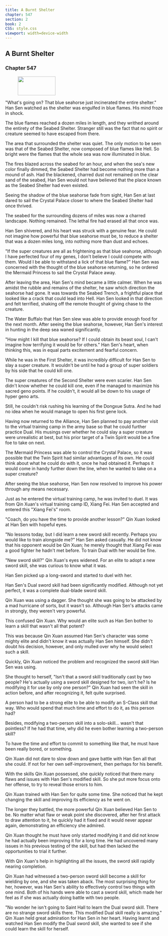 ```yaml
---
title: A Burnt Shelter
chapter: 547
section: 2
book: 2
CSS: style.css
viewport: width=device-width
---
```


## A Burnt Shelter

### Chapter 547

<figure>
	<img src="../Images/gem.gif" alt="" id="gem" width="120" height="60" />
</figure>

"What's going on? That blue seahorse just incinerated the entire shelter." Han Sen watched as the shelter was engulfed in blue flames. His mind froze in shock.

The blue flames reached a dozen miles in length, and they writhed around the entirety of the Seabed Shelter. Stranger still was the fact that no spirit or creature seemed to have escaped from there.

The area that surrounded the shelter was quiet. The only motion to be seen was that of the Seabed Shelter, now composed of blue flames like Hell. So bright were the flames that the whole sea was now illuminated in blue.

The fires blazed across the seabed for an hour, and when the sea's new color finally dimmed, the Seabed Shelter had become nothing more than a mound of ash. Had the blackened, charred dust not remained on the clear sand of the seabed, Han Sen would not have believed that the place known as the Seabed Shelter had even existed.

Seeing the shadow of the blue seahorse fade from sight, Han Sen at last dared to sail the Crystal Palace closer to where the Seabed Shelter had once thrived.

The seabed for the surrounding dozens of miles was now a charred landscape. Nothing remained. The lethal fire had erased all that once was.

Han Sen shivered, and his heart was struck with a genuine fear. He could not imagine how powerful that blue seahorse must be, to reduce a shelter that was a dozen miles long, into nothing more than dust and echoes.

"If the super creatures are all as frightening as that blue seahorse, although I have perfected four of my genes, I don't believe I could compete with them. Would I be able to withstand a lick of that blue flame?" Han Sen was concerned with the thought of the blue seahorse returning, so he ordered the Mermaid Princess to sail the Crystal Palace away.

After leaving the area, Han Sen's mind became a little calmer. When he was amidst the rubble and remains of the shelter, he saw which direction the seahorse had gone. It was towards the Seabed Trench, a frightful place that looked like a crack that could lead into Hell. Han Sen looked in that direction and felt terrified, shaking off the remote thought of giving chase to the creature.

The Water Buffalo that Han Sen slew was able to provide enough food for the next month. After seeing the blue seahorse, however, Han Sen's interest in hunting in the deep sea waned significantly.

"How might I kill that blue seahorse? If I could obtain its beast soul, I can't imagine how terrifying it would be for others." Han Sen's heart, when thinking this, was in equal parts excitement and fearful concern.

While he was in the First Shelter, it was incredibly difficult for Han Sen to slay a super creature. It wouldn't be until he had a group of super soldiers by his side that he could kill one.

The super creatures of the Second Shelter were even scarier. Han Sen didn't know whether he could kill one, even if he managed to maximize his sacred geno points. If he couldn't, it would all be down to his usage of hyper geno arts.

Still, he couldn't risk rushing his learning of the Dongxue Sutra. And he had no idea when he would manage to open his first gene lock.

Having now returned to the Alliance, Han Sen planned to pay another visit to the virtual training camp in the army base so that he could further practice Dual. His musings over whether he could slay a super creature were unrealistic at best, but his prior target of a Twin Spirit would be a fine foe to take on next.

The Mermaid Princess was able to control the Crystal Palace, so it was possible that the Twin Spirit had similar advantages of its own. He could think about what he could do with it, once he had obtained it. Perhaps it would come in handy further down the line, when he wanted to take on a super creature?

After seeing the blue seahorse, Han Sen now resolved to improve his power through any means necessary.

Just as he entered the virtual training camp, he was invited to duel. It was from Qin Xuan's virtual training camp ID, Xiang Fei. Han Sen accepted and entered this "Xiang Fei's" room.

"Coach, do you have the time to provide another lesson?" Qin Xuan looked at Han Sen with hopeful eyes.

"No lessons today, but I did learn a new sword skill recently. Perhaps you would like to train alongside me?" Han Sen asked casually. He did not know that his opponent would be Qin Xuan; he merely thought that Xiang Fei was a good fighter he hadn't met before. To train Dual with her would be fine.

"New sword skill?" Qin Xuan's eyes widened. For an elite to adopt a new sword skill, she was curious to know what it was.

Han Sen picked up a long-sword and started to duel with her.

Han Sen's Dual sword skill had been significantly modified. Although not yet perfect, it was a complete dual-blade sword skill.

Qin Xuan was using a dagger. She thought she was going to be attacked by a mad hurricane of sorts, but it wasn't so. Although Han Sen's attacks came in strongly, they weren't very powerful.

This confused Qin Xuan. Why would an elite such as Han Sen bother to learn a skill that wasn't all that potent?

This was because Qin Xuan assumed Han Sen's character was some mighty elite and didn't know it was actually Han Sen himself. She didn't doubt his decision, however, and only mulled over why he would select such a skill.

Quickly, Qin Xuan noticed the problem and recognized the sword skill Han Sen was using.

She thought to herself, "Isn't that a sword skill traditionally cast by two people? He's actually using a sword skill designed for two, isn't he? Is he modifying it for use by only one person?" Qin Xuan had seen the skill in action before, and after recognizing it, felt quite surprised.

A person had to be a strong elite to be able to modify an S-Class skill that way. Who would spend that much time and effort to do it, as this person had?

Besides, modifying a two-person skill into a solo-skill... wasn't that pointless? If he had that time, why did he even bother learning a two-person skill?

To have the time and effort to commit to something like that, he must have been really bored, or something.

Qin Xuan did not dare to slow down and gave battle with Han Sen all that she could. If not for her own self-improvement, then perhaps for his benefit.

With the skills Qin Xuan possessed, she quickly noticed that there many flaws and issues with Han Sen's modified skill. So she put more focus onto her offense, to try to reveal those errors to him.

Qin Xuan trained with Han Sen for quite some time. She noticed that he kept changing the skill and improving its efficiency as he went on.

The longer they battled, the more powerful Qin Xuan believed Han Sen to be. No matter what flaw or weak point she discovered, after her first attack to draw attention to it, he quickly had it fixed and it would never appear again, demonstrating an efficiency she admired.

Qin Xuan thought he must have only started modifying it and did not know he had actually been improving it for a long time. He had uncovered many issues in his previous testing of the skill, but had then lacked the opportunities to trial it further.

With Qin Xuan's help in highlighting all the issues, the sword skill rapidly nearing completion.

Qin Xuan had witnessed a two-person sword skill become a skill for wielding by one, and she was taken aback. The most surprising thing for her, however, was Han Sen's ability to effectively control two things with one mind. Both of his hands were able to cast a sword skill, which made her feel as if she was actually doing battle with two people.

"No wonder he isn't going to Saint Hall to learn the Dual sword skill. There are no strange sword skills there. This modified Dual skill really is amazing." Qin Xuan held great admiration for Han Sen in her heart. Having learnt and watched Han Sen modify the Dual sword skill, she wanted to see if she could learn the skill for herself.
